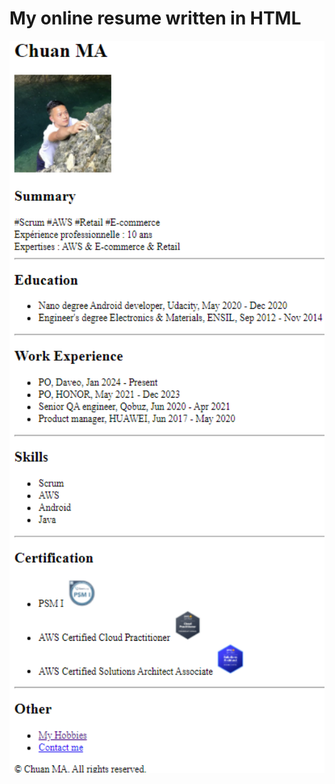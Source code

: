 # My online resume written in HTML

<img width="600" alt="brif" src="https://github.com/mcf1727/online-resume/blob/main/public/online_resume.png"/>
